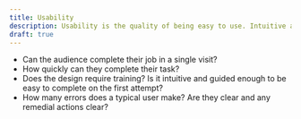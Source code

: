 ```yaml
---
title: Usability
description: Usability is the quality of being easy to use. Intuitive applicatiosn minimise learning curves and ease adoption.
draft: true
---
```


* Can the audience complete their job in a single visit?
* How quickly can they complete their task?
* Does the design require training? Is it intuitive and guided enough to be easy to complete on the first attempt?
* How many errors does a typical user make? Are they clear and any remedial actions clear?
